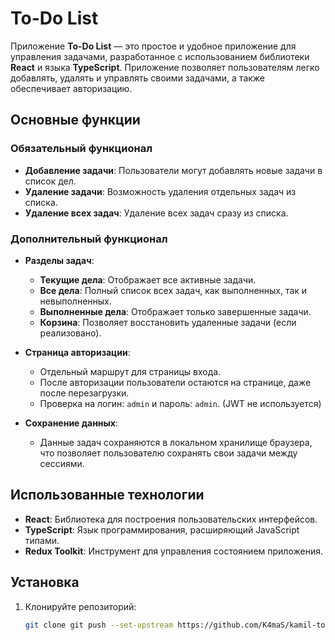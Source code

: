 # To-Do List

Приложение **To-Do List** — это простое и удобное приложение для управления задачами, разработанное с использованием библиотеки **React** и языка **TypeScript**. Приложение позволяет пользователям легко добавлять, удалять и управлять своими задачами, а также обеспечивает авторизацию.

## Основные функции

### Обязательный функционал

- **Добавление задачи**: Пользователи могут добавлять новые задачи в список дел.
- **Удаление задачи**: Возможность удаления отдельных задач из списка.
- **Удаление всех задач**: Удаление всех задач сразу из списка.

### Дополнительный функционал

- **Разделы задач**:
  - **Текущие дела**: Отображает все активные задачи.
  - **Все дела**: Полный список всех задач, как выполненных, так и невыполненных.
  - **Выполненные дела**: Отображает только завершенные задачи.
  - **Корзина**: Позволяет восстановить удаленные задачи (если реализовано).

- **Страница авторизации**:
  - Отдельный маршрут для страницы входа.
  - После авторизации пользователи остаются на странице, даже после перезагрузки.
  - Проверка на логин: `admin` и пароль: `admin`. (JWT не используется)

- **Сохранение данных**:
  - Данные задач сохраняются в локальном хранилище браузера, что позволяет пользователю сохранять свои задачи между сессиями.

## Использованные технологии

- **React**: Библиотека для построения пользовательских интерфейсов.
- **TypeScript**: Язык программирования, расширяющий JavaScript типами.
- **Redux Toolkit**: Инструмент для управления состоянием приложения.

## Установка

1. Клонируйте репозиторий:
   ```bash
   git clone git push --set-upstream https://github.com/K4maS/kamil-todo-list.git master 